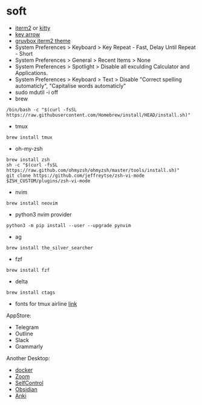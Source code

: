 # soft

* [iterm2](https://iterm2.com/downloads.html) or [kitty](https://sw.kovidgoyal.net/kitty/)
* [key arrow](https://apple.stackexchange.com/questions/154292/iterm-going-one-word-backwards-and-forwards)
* [gruvbox iterm2 theme](https://github.com/morhetz/gruvbox-contrib/blob/master/iterm2/gruvbox-dark.itermcolors)
* System Preferences > Keyboard > Key Repeat - Fast, Delay Until Repeat - Short
* System Preferences > General > Recent Items > None
* System Preferences > Spotlight > Disable all exculding Calculator and Applications.
* System Preferences > Keyboard > Text > Disable "Correct spelling automaticly", "Capitalise words automaticly"
* sudo mdutil -i off
* brew
```
/bin/bash -c "$(curl -fsSL https://raw.githubusercontent.com/Homebrew/install/HEAD/install.sh)"
```
* tmux
```
brew install tmux
```
* oh-my-zsh
```
brew install zsh
sh -c "$(curl -fsSL https://raw.github.com/ohmyzsh/ohmyzsh/master/tools/install.sh)"
git clone https://github.com/jeffreytse/zsh-vi-mode $ZSH_CUSTOM/plugins/zsh-vi-mode
```
* nvim
```
brew install neovim
```

* python3 nvim provider
```
python3 -m pip install --user --upgrade pynvim
```

* ag
```
brew install the_silver_searcher
```

* fzf
```
brew install fzf
```

* delta
```
brew install ctags
```

* fonts for tmux airline [link](https://stackoverflow.com/questions/29769182/powerline-tmuxline-and-vim-airline-not-showing-the-right-characters-iterm2-m)

AppStore:
* Telegram
* Outline
* Slack
* Grammarly

Another Desktop:
* [docker](https://www.docker.com/products/docker-desktop/)
* [Zoom](https://zoom.us/download#client_4meeting)
* [SelfControl](http://selfcontrolapp.com)
* [Obsidian](https://obsidian.md)
* [Anki](https://apps.ankiweb.net)
